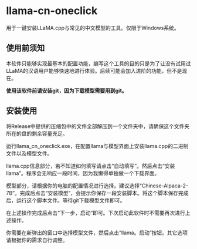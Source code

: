# llama-cn-oneclick
用于一键安装LLaMA.cpp与常见的中文模型的工具。仅限于Windows系统。

## 使用前须知

本软件只能够实现最基本的配置功能，编写这个工具的目的只是为了让没有试用过LLaMA的汉语用户能够快速地进行体验。后续可能会加入进阶的功能，但不是现在。

**使用该软件前请安装git，因为下载模型需要用到git。**


## 安装使用

将Release中提供的压缩包中的文件全部解压到一个文件夹中，请确保这个文件夹所在的盘的剩余容量充足。

运行llama_cn_oneclick.exe，在配置llama与模型界面上安装llama.cpp的二进制文件以及模型文件。

llama.cpp信息部分，若不知道如何填写请点击“自动填写”。然后点击“安装llama”。程序会无响应一段时间，因为我懒得单独做一个下载界面。

模型部分，请根据你的电脑的配置情况进行选择。建议选择“Chinese-Alpaca-2-7B”。完成后点击“安装模型”，会提示你保存一段安装脚本。将这个脚本保存完成后，运行这个脚本文件。等待git下载模型文件即可。

在上述操作完成后点击“下一步，启动”即可。下次启动此软件时不需要再次进行上述操作。

你需要在新弹出的窗口中选择模型文件，然后点击“llama。启动”按钮。其它选项请根据你的需求自行调整。
